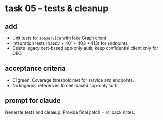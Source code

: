 # task 05 – tests & cleanup

## add
- Unit tests for `speservice` with fake Graph client.
- Integration tests (happy + 401 + 403 + 413) for endpoints.
- Delete legacy cert-based app-only auth; keep confidential client only for OBO.

## acceptance criteria
- CI green. Coverage threshold met for service and endpoints.
- No lingering references to cert-based app-only auth.

## prompt for claude
Generate tests and cleanup. Provide final patch + rollback notes.
